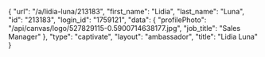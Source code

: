 {
    "url": "\/a\/lidia-luna\/213183",
    "first_name": "Lidia",
    "last_name": "Luna",
    "id": "213183",
    "login_id": "1759121",
    "data": {
        "profilePhoto": "\/api\/canvas\/logo\/527829115-0.5900714638177.jpg",
        "job_title": "Sales Manager"
    },
    "type": "captivate",
    "layout": "ambassador",
    "title": "Lidia Luna"
}